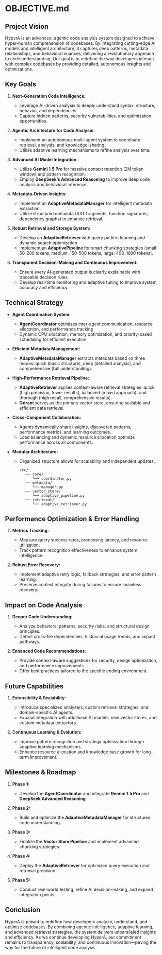 # OBJECTIVE.md

## Project Vision

HyperA is an advanced, agentic code analysis system designed to achieve hyper-human comprehension of codebases. By integrating cutting-edge AI models and intelligent architecture, it captures deep patterns, metadata relationships, and behavioral nuances, delivering a revolutionary approach to code understanding. Our goal is to redefine the way developers interact with complex codebases by providing detailed, autonomous insights and optimizations.

## Key Goals

1. **Next-Generation Code Intelligence:**  
   - Leverage AI-driven analysis to deeply understand syntax, structure, behavior, and dependencies.  
   - Capture hidden patterns, security vulnerabilities, and optimization opportunities.

2. **Agentic Architecture for Code Analysis:**  
   - Implement an autonomous multi-agent system to coordinate retrieval, analysis, and knowledge-sharing.  
   - Utilize adaptive learning mechanisms to refine analysis over time.

3. **Advanced AI Model Integration:**  
   - Utilize **Gemini 1.5 Pro** for massive context retention (2M token window) and pattern recognition.  
   - Employ **DeepSeek’s Advanced Reasoning** to improve deep code analysis and behavioral inference.

4. **Metadata-Driven Insights:**  
   - Implement an **AdaptiveMetadataManager** for intelligent metadata extraction.  
   - Utilize structured metadata (AST fragments, function signatures, dependency graphs) to enhance retrieval.

5. **Robust Retrieval and Storage System:**  
   - Develop an **AdaptiveRetriever** with query pattern learning and dynamic search optimization.  
   - Implement an **AdaptivePipeline** for smart chunking strategies (small: 50-200 tokens, medium: 150-500 tokens, large: 400-1000 tokens).

6. **Transparent Decision-Making and Continuous Improvement:**  
   - Ensure every AI-generated output is clearly explainable with traceable decision rules.  
   - Develop real-time monitoring and adaptive tuning to improve system accuracy and efficiency.

## Technical Strategy

- **Agent Coordination System:**  
  - **AgentCoordinator** optimizes inter-agent communication, resource allocation, and performance tracking.  
  - Dynamic CPU allocation, memory optimization, and priority-based scheduling for efficient execution.

- **Efficient Metadata Management:**  
  - **AdaptiveMetadataManager** extracts metadata based on three modes: quick (basic structure), deep (detailed analysis), and comprehensive (full understanding).

- **High-Performance Retrieval Pipeline:**  
  - **AdaptiveRetriever** applies context-aware retrieval strategies: quick (high precision, fewer results), balanced (mixed approach), and thorough (high recall, comprehensive results).  
  - **Qdrant** serves as the primary vector store, ensuring scalable and efficient data retrieval.

- **Cross-Component Collaboration:**  
  - Agents dynamically share insights, discovered patterns, performance metrics, and learning outcomes.  
  - Load balancing and dynamic resource allocation optimize performance across all components.

- **Modular Architecture:**  
  - Organized structure allows for scalability and independent updates:
    ```plaintext
    src/
      ├── core/
      │   └── coordinator.py
      ├── metadata/
      │   └── manager.py
      ├── vector_store/
      │   └── adaptive_pipeline.py
      └── retrieval/
          └── adaptive_retriever.py
    ```

## Performance Optimization & Error Handling

1. **Metrics Tracking:**  
   - Measure query success rates, processing latency, and resource utilization.  
   - Track pattern recognition effectiveness to enhance system intelligence.

2. **Robust Error Recovery:**  
   - Implement adaptive retry logic, fallback strategies, and error pattern learning.  
   - Preserve context integrity during failures to ensure seamless recovery.

## Impact on Code Analysis

1. **Deeper Code Understanding:**  
   - Analyze behavioral patterns, security risks, and structural design principles.  
   - Detect cross-file dependencies, historical usage trends, and impact pathways.

2. **Enhanced Code Recommendations:**  
   - Provide context-aware suggestions for security, design optimization, and performance improvements.  
   - Offer best practices tailored to the specific coding environment.

## Future Capabilities

1. **Extensibility & Scalability:**  
   - Introduce specialized analyzers, custom retrieval strategies, and domain-specific AI agents.  
   - Expand integration with additional AI models, new vector stores, and custom metadata extractors.

2. **Continuous Learning & Evolution:**  
   - Improve pattern recognition and strategy optimization through adaptive learning mechanisms.  
   - Enhance resource allocation and knowledge base growth for long-term improvement.

## Milestones & Roadmap

1. **Phase 1:**  
   - Develop the **AgentCoordinator** and integrate **Gemini 1.5 Pro** and **DeepSeek Advanced Reasoning**.

2. **Phase 2:**  
   - Build and optimize the **AdaptiveMetadataManager** for structured code understanding.

3. **Phase 3:**  
   - Finalize the **Vector Store Pipeline** and implement advanced chunking strategies.

4. **Phase 4:**  
   - Deploy the **AdaptiveRetriever** for optimized query execution and retrieval precision.

5. **Phase 5:**  
   - Conduct real-world testing, refine AI decision-making, and expand integration points.

## Conclusion

HyperA is poised to redefine how developers analyze, understand, and optimize codebases. By combining agentic intelligence, adaptive learning, and advanced retrieval strategies, the system delivers unparalleled insights and efficiency. As we continue developing HyperA, our commitment remains to transparency, scalability, and continuous innovation—paving the way for the future of intelligent code analysis.
